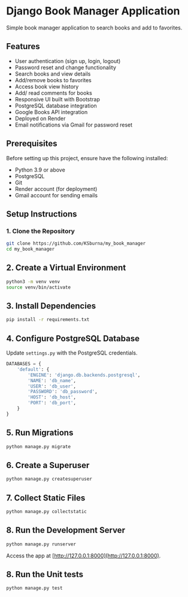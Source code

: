 # Django Book Manager Application

Simple book manager application to search books and add to favorites.

## Features
- User authentication (sign up, login, logout)
- Password reset and change functionality
- Search books and view details
- Add/remove books to favorites
- Access book view history
- Add/ read comments for books
- Responsive UI built with Bootstrap
- PostgreSQL database integration
- Google Books API integration
- Deployed on Render
- Email notifications via Gmail for password reset

## Prerequisites
Before setting up this project, ensure have the following installed:
- Python 3.9 or above
- PostgreSQL
- Git
- Render account (for deployment)
- Gmail account for sending emails

## Setup Instructions

### 1. Clone the Repository
```bash
git clone https://github.com/KSburna/my_book_manager
cd my_book_manager
```
## 2. Create a Virtual Environment

```bash
python3 -m venv venv
source venv/bin/activate
```

## 3. Install Dependencies

```bash
pip install -r requirements.txt
```

## 4. Configure PostgreSQL Database

Update `settings.py` with the PostgreSQL credentials.

```python
DATABASES = {
    'default': {
        'ENGINE': 'django.db.backends.postgresql',
        'NAME': 'db_name',
        'USER': 'db_user',
        'PASSWORD': 'db_password',
        'HOST': 'db_host',
        'PORT': 'db_port',
    }
}
```

## 5. Run Migrations

```bash
python manage.py migrate
```

## 6. Create a Superuser

```bash
python manage.py createsuperuser
```

## 7. Collect Static Files

```bash
python manage.py collectstatic
```

## 8. Run the Development Server

```bash
python manage.py runserver
```

Access the app at [http://127.0.0.1:8000](http://127.0.0.1:8000).

## 8. Run the Unit tests

```bash
python manage.py test
```